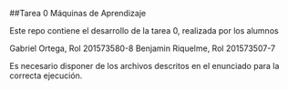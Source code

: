 ##Tarea 0 Máquinas de Aprendizaje

Este repo contiene el desarrollo de la tarea 0, realizada por los alumnos

Gabriel Ortega, Rol 201573580-8
Benjamin Riquelme, Rol 201573507-7

Es necesario disponer de los archivos descritos en el enunciado para la correcta ejecución.
